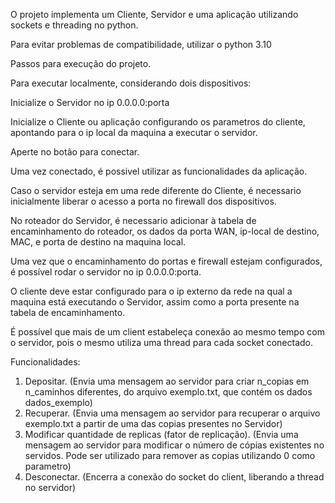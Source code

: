 O projeto implementa um Cliente, Servidor e uma aplicação utilizando sockets e threading no python.

Para evitar problemas de compatibilidade, utilizar o python 3.10

Passos para execução do projeto.

Para executar localmente, considerando dois dispositivos:

Inicialize o Servidor no ip 0.0.0.0:porta

Inicialize o Cliente ou aplicação configurando os parametros do cliente, apontando para o ip local da maquina a executar o servidor.

Aperte no botão para conectar.

Uma vez conectado, é possivel utilizar as funcionalidades da aplicação.


Caso o servidor esteja em uma rede diferente do Cliente, é necessario inicialmente liberar o acesso a porta no firewall dos dispositivos.

No roteador do Servidor, é necessario adicionar à tabela de encaminhamento do roteador, os dados da porta WAN, ip-local de destino, MAC, e porta de destino na maquina local.

Uma vez que o encaminhamento do portas e firewall estejam configurados, é possível rodar o servidor no ip 0.0.0.0:porta.

O cliente deve estar configurado para o ip externo da rede na qual a maquina está executando o Servidor, assim como a porta presente na tabela de encaminhamento.


É possível que mais de um client estabeleça conexão ao mesmo tempo com o servidor, pois o mesmo utiliza uma thread para cada socket conectado.

Funcionalidades:

1. Depositar. (Envia uma mensagem ao servidor para criar n_copias em n_caminhos diferentes, do arquivo exemplo.txt, que contém os dados dados_exemplo)
2. Recuperar. (Envia uma mensagem ao servidor para recuperar o arquivo exemplo.txt a partir de uma das copias presentes no Servidor)
3. Modificar quantidade de replicas (fator de replicação). (Envia uma mensagem ao servidor para modificar o número de cópias existentes no servidos. Pode ser utilizado para remover as copias utilizando 0 como parametro)
4. Desconectar. (Encerra a conexão do socket do client, liberando a thread no servidor)
